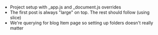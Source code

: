 * Project setup with _app.js and _document.js overrides
* The first post is always "large" on top. The rest should follow (using slice)
* We're querying for blog Item page so setting up folders doesn't really matter